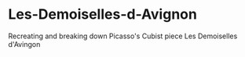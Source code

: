 # Les-Demoiselles-d-Avignon
Recreating and breaking down Picasso's Cubist piece Les Demoiselles d'Avingon

